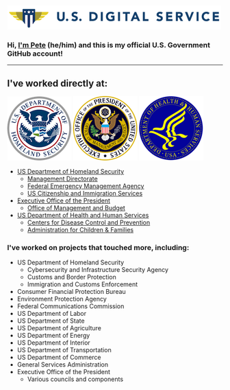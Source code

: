 ![United States Digital Service](images/usds.png)

### Hi, **[I'm Pete](https://linkedin.com/in/petewaterman)** (he/him) and this is my official U.S. Government GitHub account!

---

## I've worked directly at:

![Department of Homeland Security](images/dhs.png)
![Executive Office of the President](images/eop.png)
![Department of Health and Human Services](images/hhs.png)

- [US Department of Homeland Security](https://www.dhs.gov/)
  - [Management Directorate](https://www.dhs.gov/management-directorate)
  - [Federal Emergency Management Agency](https://www.fema.gov/)
  - [US Citizenship and Immigration Services](https://www.uscis.gov/)
- [Executive Office of the President](https://www.whitehouse.gov/administration/executive-office-of-the-president/)
  - [Office of Management and Budget](https://www.whitehouse.gov/omb/)
- [US Department of Health and Human Services](https://www.hhs.gov/)
  - [Centers for Disease Control and Prevention](https://www.cdc.gov/)
  - [Administration for Children & Families](https://www.acf.hhs.gov/)

### I've worked on projects that touched more, including:

- US Department of Homeland Security
  - Cybersecurity and Infrastructure Security Agency
  - Customs and Border Protection
  - Immigration and Customs Enforcement
- Consumer Financial Protection Bureau
- Environment Protection Agency
- Federal Communications Commission
- US Department of Labor
- US Department of State
- US Department of Agriculture
- US Department of Energy
- US Department of Interior
- US Department of Transportation
- US Department of Commerce
- General Services Administration
- Executive Office of the President
  - Various councils and components
